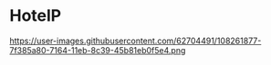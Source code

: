 # HotelP

https://user-images.githubusercontent.com/62704491/108261877-7f385a80-7164-11eb-8c39-45b81eb0f5e4.png
